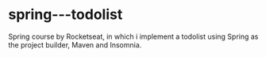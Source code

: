 # spring---todolist
Spring course by Rocketseat, in which i implement a todolist using Spring as the project builder, Maven and Insomnia.
